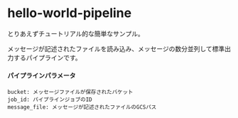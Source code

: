 # hello-world-pipeline

とりあえずチュートリアル的な簡単なサンプル。

メッセージが記述されたファイルを読み込み、メッセージの数分並列して標準出力するパイプラインです。


#### パイプラインパラメータ

```
bucket: メッセージファイルが保存されたバケット
job_id: パイプラインジョブのID
message_file: メッセージが記述されたファイルのGCSパス
```
